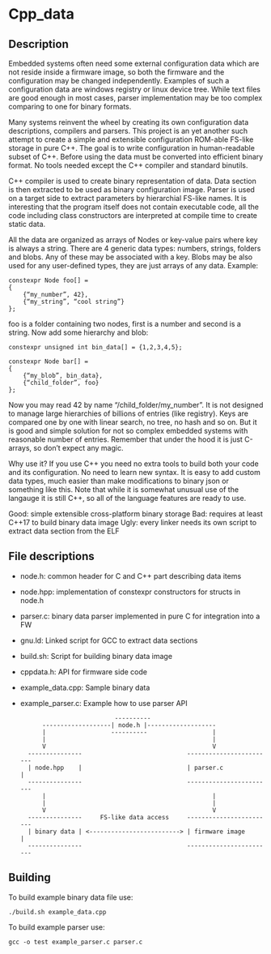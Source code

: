 Cpp_data
========

Description
-----------

Embedded systems often need some external configuration data which are not 
reside inside a firmware image, so both the firmware and the configuration may 
be changed independently. Examples of such a configuration data are windows 
registry or linux device tree. While text files are good enough in most cases, 
parser implementation may be too complex comparing to one for binary formats. 

Many systems reinvent the wheel by creating its own configuration data 
descriptions, compilers and parsers. This project is an yet another such 
attempt to create a simple and extensible configuration ROM-able FS-like 
storage in pure C++. The goal is to write configuration in human-readable 
subset of C++. Before using the data must be converted into efficient binary 
format. No tools needed except the C++ compiler and standard binutils.

C++ compiler is used to create binary representation of data. Data section is 
then extracted to be used as binary configuration image. Parser is used on a 
target side to extract parameters by hierarchial FS-like names. It is 
interesting that the program itself does not contain executable code, all the 
code including class constructors are interpreted at compile time to create 
static data.

All the data are organized as arrays of Nodes or key-value pairs where key is 
always a string. There are 4 generic data types: numbers, strings, folders and 
blobs. Any of these may be associated with a key. Blobs may be also used for 
any user-defined types, they are just arrays of any data. Example:

    constexpr Node foo[] = 
    {
        {“my_number”, 42},
        {“my_string”, “cool string”}
    };

foo is a folder containing two nodes, first is a number and second is a string. 
Now add some hierarchy and blob:

    constexpr unsigned int bin_data[] = {1,2,3,4,5};

    constexpr Node bar[] = 
    {
        {“my_blob”, bin_data},
        {“child_folder”, foo}
    };

Now you may read 42 by name “/child_folder/my_number”. It is not designed to 
manage large hierarchies of billions of entries (like registry). Keys are 
compared one by one with linear search, no tree, no hash and so on. But it is 
good and simple solution for not so complex embedded systems with reasonable 
number of entries. Remember that under the hood it is just C-arrays, so don’t 
expect any magic.

Why use it? If you use C++ you need no extra tools to build both your code and 
its configuration. No need to learn new syntax. It is easy to add custom data 
types, much easier than make modifications to binary json or something like 
this. Note that while it is somewhat unusual use of the langauge it is still 
C++, so all of the language features are ready to use.

Good: simple extensible cross-platform binary storage
Bad: requires at least C++17 to build binary data image
Ugly: every linker needs its own script to extract data section from the ELF

File descriptions
-----------------

- node.h: common header for C and C++ part describing data items
- node.hpp: implementation of constexpr constructors for structs in node.h
- parser.c: binary data parser implemented in pure C for integration into a FW
- gnu.ld: Linked script for GCC to extract data sections
- build.sh: Script for building binary data image
- cppdata.h: API for firmware side code
- example_data.cpp: Sample binary data
- example_parser.c: Example how to use parser API


                                ----------
            -------------------| node.h |-------------------
            |                  ----------                  |
            |                                              |
            V                                              V
        ---------------                             ------------------------
        | node.hpp    |                             | parser.c             |
        ---------------                             ------------------------
            |                                              |
            |                                              |
            V                                              V
        ---------------     FS-like data access     ------------------------
        | binary data | <-------------------------> | firmware image       |
        ---------------                             ------------------------

Building
--------

To build example binary data file use:

    ./build.sh example_data.cpp

To build example parser use:

    gcc -o test example_parser.c parser.c




